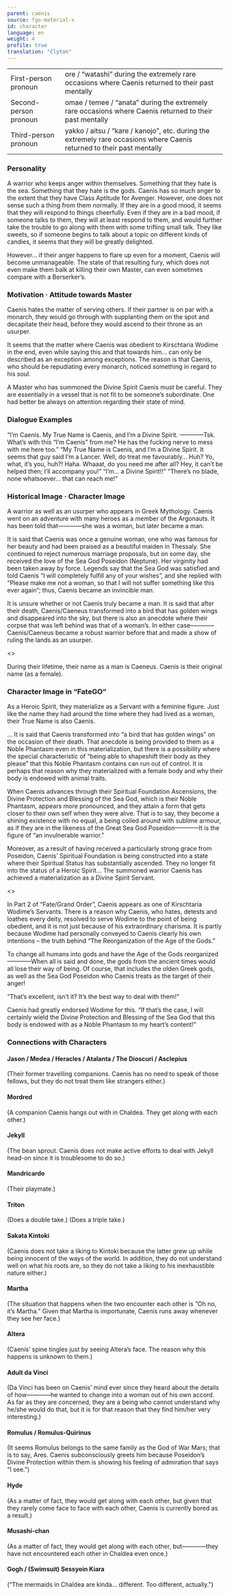 ```yaml
---
parent: caenis
source: fgo-material-x
id: character
language: en
weight: 4
profile: true
translation: "Clyton"
---
```


<table>
  <tr><td>First-person pronoun</td><td>ore / “watashi” during the extremely rare occasions where Caenis returned to their past mentally</td></tr>
  <tr><td>Second-person pronoun</td><td>omae / temee / “anata” during the extremely rare occasions where Caenis returned to their past mentally</td></tr>
  <tr><td>Third-person pronoun</td><td>yakko / aitsu / “kare / kanojo”, etc. during the extremely rare occasions where Caenis returned to their past mentally</td></tr>
</table>

### Personality

A warrior who keeps anger within themselves.
Something that they hate is the sea.
Something that they hate is the gods.
Caenis has so much anger to the extent that they have Class Aptitude for Avenger. However, one does not sense such a thing from them normally. If they are in a good mood, it seems that they will respond to things cheerfully. Even if they are in a bad mood, if someone talks to them, they will at least respond to them, and would further take the trouble to go along with them with some trifling small talk. They like sweets, so if someone begins to talk about a topic on different kinds of candies, it seems that they will be greatly delighted.

However… if their anger happens to flare up even for a moment, Caenis will become unmanageable. The state of that resulting fury, which does not even make them balk at killing their own Master, can even sometimes compare with a Berserker’s.

### Motivation · Attitude towards Master

Caenis hates the matter of serving others. If their partner is on par with a monarch, they would go through with supplanting them on the spot and decapitate their head, before they would ascend to their throne as an usurper.

It seems that the matter where Caenis was obedient to Kirschtaria Wodime in the end, even while saying this and that towards him… can only be described as an exception among exceptions. The reason is that Caenis, who should be repudiating every monarch, noticed something in regard to his soul.

A Master who has summoned the Divine Spirit Caenis must be careful. They are essentially in a vessel that is not fit to be someone’s subordinate. One had better be always on attention regarding their state of mind.

### Dialogue Examples

“I’m Caenis. My True Name is Caenis, and I’m a Divine Spirit.
————Tsk. What’s with this “I’m Caenis” from me? He has the fucking nerve to mess with me here too.”
“My True Name is Caenis, and I’m a Divine Spirit. It seems that guy said I’m a Lancer. Well, do treat me favourably… Huh? Yo, what, it’s you, huh?! Haha. Whaaat, do you need me after all? Hey, it can’t be helped then; I’ll accompany you!”
“I’m… a Divine Spirit!!”
“There’s no blade, none whatsoever… that can reach me!”

### Historical Image · Character Image

A warrior as well as an usurper who appears in Greek Mythology. Caenis went on an adventure with many heroes as a member of the Argonauts. It has been told that————she was a woman, but later became a man.

It is said that Caenis was once a genuine woman, one who was famous for her beauty and had been praised as a beautiful maiden in Thessaly. She continued to reject numerous marriage proposals, but on some day, she received the love of the Sea God Poseidon (Neptune). Her virginity had been taken away by force. Legends say that the Sea God was satisfied and told Caenis “I will completely fulfill any of your wishes”, and she replied with “Please make me not a woman, so that I will not suffer something like this ever again”; thus, Caenis became an invincible man.

It is unsure whether or not Caenis truly became a man. It is said that after their death, Caenis/Caeneus transformed into a bird that has golden wings and disappeared into the sky, but there is also an anecdote where their corpse that was left behind was that of a woman’s. In either case————Caenis/Caeneus became a robust warrior before that and made a show of ruling the lands as an usurper.

<>

During their lifetime, their name as a man is Caeneus. Caenis is their original name (as a female).

### Character Image in “FateGO”

As a Heroic Spirit, they materialize as a Servant with a feminine figure. Just like the name they had around the time where they had lived as a woman, their True Name is also Caenis.

… It is said that Caenis transformed into “a bird that has golden wings” on the occasion of their death. That anecdote is being provided to them as a Noble Phantasm even in this materialization, but there is a possibility where the special characteristic of “being able to shapeshift their body as they please” that this Noble Phantasm contains can run out of control. It is perhaps that reason why they materialized with a female body and why their body is endowed with animal traits.

When Caenis advances through their Spiritual Foundation Ascensions, the Divine Protection and Blessing of the Sea God, which is their Noble Phantasm, appears more pronounced, and they attain a form that gets closer to their own self when they were alive. That is to say, they become a shining existence with no equal, a being coiled around with sublime armour, as if they are in the likeness of the Great Sea God Poseidon————It is the figure of “an invulnerable warrior.”

Moreover, as a result of having received a particularly strong grace from Poseidon, Caenis’ Spiritual Foundation is being constructed into a state where their Spiritual Status has substantially ascended. They no longer fit into the status of a Heroic Spirit… The summoned warrior Caenis has achieved a materialization as a Divine Spirit Servant.

<>

In Part 2 of “Fate/Grand Order”, Caenis appears as one of Kirschtaria Wodime’s Servants. There is a reason why Caenis, who hates, detests and loathes every deity, resolved to serve Wodime to the point of being obedient, and it is not just because of his extraordinary charisma. It is partly because Wodime had personally conveyed to Caenis clearly his own intentions – the truth behind “The Reorganization of the Age of the Gods.”

To change all humans into gods and have the Age of the Gods reorganized————When all is said and done, the gods from the ancient times would all lose their way of being. Of course, that includes the olden Greek gods, as well as the Sea God Poseidon who Caenis treats as the target of their anger!

“That’s excellent, isn’t it? It’s the best way to deal with them!”

Caenis had greatly endorsed Wodime for this.
“If that’s the case, I will certainly wield the Divine Protection and Blessing of the Sea God that this body is endowed with as a Noble Phantasm to my heart’s content!”

### Connections with Characters

#### Jason / Medea / Heracles / Atalanta / The Dioscuri / Asclepius

(Their former travelling companions. Caenis has no need to speak of those fellows, but they do not treat them like strangers either.)

#### Mordred

(A companion Caenis hangs out with in Chaldea. They get along with each other.)

#### Jekyll

(The bean sprout. Caenis does not make active efforts to deal with Jekyll head-on since it is troublesome to do so.)

#### Mandricardo

(Their playmate.)

#### Triton

(Does a double take.) (Does a triple take.)

#### Sakata Kintoki

(Caenis does not take a liking to Kintoki because the latter grew up while being innocent of the ways of the world. In addition, they do not understand well on what his roots are, so they do not take a liking to his inexhaustible nature either.)

#### Martha

(The situation that happens when the two encounter each other is “Oh no, it’s Martha.” Given that Martha is importunate, Caenis runs away whenever they see her face.)

#### Altera

(Caenis’ spine tingles just by seeing Altera’s face. The reason why this happens is unknown to them.)

#### Adult da Vinci

(Da Vinci has been on Caenis’ mind ever since they heard about the details of how————he wanted to change into a woman out of his own accord. As far as they are concerned, they are a being who cannot understand why he/she would do that, but it is for that reason that they find him/her very interesting.)

#### Romulus / Romulus-Quirinus

(It seems Romulus belongs to the same family as the God of War Mars; that is to say, Ares. Caenis subconsciously greets him because Poseidon’s Divine Protection within them is showing his feeling of admiration that says “I see.”)

#### Hyde

(As a matter of fact, they would get along with each other, but given that they rarely come face to face with each other, Caenis is currently bored as a result.)

#### Musashi-chan

(As a matter of fact, they would get along with each other, but————they have not encountered each other in Chaldea even once.)

#### Gogh / (Swimsuit) Sessyoin Kiara

(“The mermaids in Chaldea are kinda… different. Too different, actually.”)

